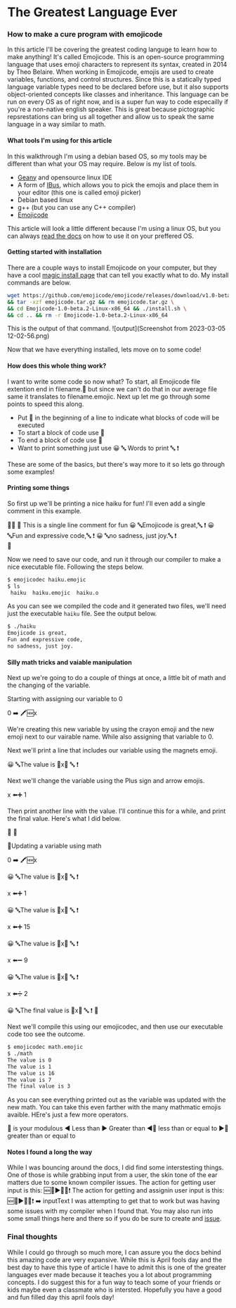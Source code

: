 # The Greatest Language Ever

### How to make a cure program with emojicode

In this article I'll be covering the greatest coding languge to learn how to make anything! It's called Emojicode. This is an open-source programming language that uses emoji characters to represent its syntax, created in 2014 by Theo Belaire.  When working in Emojicode, emojis are used to create variables, functions, and control structures. Since this is a statically typed language variable types need to be declared before use, but it also supports object-oriented concepts like classes and inheritance. This language can be run on every OS as of right now, and is a super fun way to code especailly if you're a non-native english speaker. This is great because pictographic repsrestations can bring us all together and allow us to speak the same language in a way similar to math.

#### What tools I'm using for this article
In this walkthrough I'm using a debian based OS, so my tools may be different than what your OS may require. Below is my list of tools.

- [Geany](https://github.com/geany/geany) and opensource linux IDE
- A form of [IBus](https://en.wikipedia.org/wiki/Intelligent_Input_Bus), which allows you to pick the emojis and place them in your editor (this one is called emoji picker)
- Debian based linux
- g++ (but you can use any C++ compiler) 
- [Emojicode](https://github.com/emojicode/emojicode)

This article will look a little different because I'm using a linux OS, but you can always [read the docs](https://www.emojicode.org/docs/) on how to use it on your preffered OS.

#### Getting started with installation
There are a couple ways to install Emojicode on your computer, but they have a cool [magic install page](https://www.emojicode.org/docs/guides/) that can tell you exactly what to do.
My install commands are below.

```sh
wget https://github.com/emojicode/emojicode/releases/download/v1.0-beta.2/Emojicode-1.0-beta.2-Linux-x86_64.tar.gz -O emojicode.tar.gz \
&& tar -xzf emojicode.tar.gz && rm emojicode.tar.gz \
&& cd Emojicode-1.0-beta.2-Linux-x86_64 && ./install.sh \
&& cd .. && rm -r Emojicode-1.0-beta.2-Linux-x86_64
```
This is the output of that command.
![output](Screenshot from 2023-03-05 12-02-56.png)


Now that we have everything installed, lets move on to some code!


#### How does this whole thing work?
I want to write some code so now what?
To start, all Emojicode file extention end in filename.🍇 but since we can't do that in our average file same it translates to filename.emojic.
Next up let me go through some points to speed this along.

- Put 🏁  in the beginning of a line to indicate what blocks of code will be executed
- To start a block of code use 🍇
- To end a block of code use 🍉
- Want to print something just use 😀 🔤 Words to print 🔤 ❗

These are some of the basics, but there's way more to it so lets go through some examples!

#### Printing some things
So first up we'll be printing a nice haiku for fun!
I'll even add a single comment in this example.


🏁🍇
💭 This is a single line comment for fun
😀 🔤Emojicode is great,🔤 ❗
😀 🔤Fun and expressive code,🔤 ❗
😀 🔤no sadness, just joy.🔤 ❗  
🍉

Now we need to save our code, and run it through our compiler to make a nice executable file. Following the steps below.

```sh
$ emojicodec haiku.emojic 
$ ls
 haiku  haiku.emojic  haiku.o  
```
As you can see we compiled the code and it generated two files, we'll need just the executable `haiku` file. See the output below.

```sh
$ ./haiku 
Emojicode is great,
Fun and expressive code,
no sadness, just joy.
```

#### Silly math tricks and vaiable manipulation
Next up we're going to do a couple of things at once, a little bit of math and the changing of the variable.

Starting with assigning our variable to 0

0 ➡️ 🖍🆕x

We're creating this new variable by using the crayon emoji and the new emoji next to our vairable name. While also assigning that variable to 0.

Next we'll print a line that includes our variable using the magnets emoji.

😀 🔤The value is 🧲x🧲 🔤 ❗

Next we'll change the variable using the Plus sign and arrow emojis.

x ⬅️➕ 1

Then print another line with the value. I'll continue this for a while, and print the final value.
Here's what I did below.

🏁 🍇

💭Updating a variable using math 

0 ➡️ 🖍🆕x

😀 🔤The value is 🧲x🧲 🔤 ❗

x ⬅️➕ 1

😀 🔤The value is 🧲x🧲 🔤 ❗

x ⬅️➕ 15

😀 🔤The value is 🧲x🧲 🔤 ❗

x ⬅️➖ 9

😀 🔤The value is 🧲x🧲 🔤 ❗

x ⬅️➗ 2

😀 🔤The final value is 🧲x🧲 🔤 ❗
🍉

Next we'll compile this using our emojicodec, and then use our executable code too see the outcome.

```sh
$ emojicodec math.emojic 
$ ./math 
The value is 0 
The value is 1 
The value is 16 
The value is 7 
The final value is 3 
```
As you can see everything printed out as the variable was updated with the new math. You can take this even farther with the many mathmatic emojis avaible. HEre's just a few more operators.

🚮 is your modulous 
◀ Less than
▶ Greater than
◀🙌 less than or equal to 
▶🙌 greater than or equal to


#### Notes I found a long the way
While I was bouncing around the docs, I did find some interstesting things. One of those is while grabbing input from a user, the skin tone of the ear matters due to some known compiler issues.
The action for getting user input is this: 🆕🔡▶️👂🏼❗️
The action for getting and assignin user input is this:  🆕🔡▶️👂🏼❗️ ➡️ inputText
I was attempting to get that to work but was having some issues with my compiler when I found that. You may also run into some small things here and there so if you do be sure to create and [issue](https://github.com/emojicode/emojicode/issues).




### Final thoughts
While I could go through so much more, I can assure you the docs behind this amazing code are very expansive. While this is April fools day and the best day to have this type of article I have to admit this is one of the greater languages ever made because it teaches you a lot about programming concepts. I do suggest this for a fun way to teach some of your friends or kids maybe even a classmate who is intersted. Hopefully you have a good and fun filled day this april fools day!





